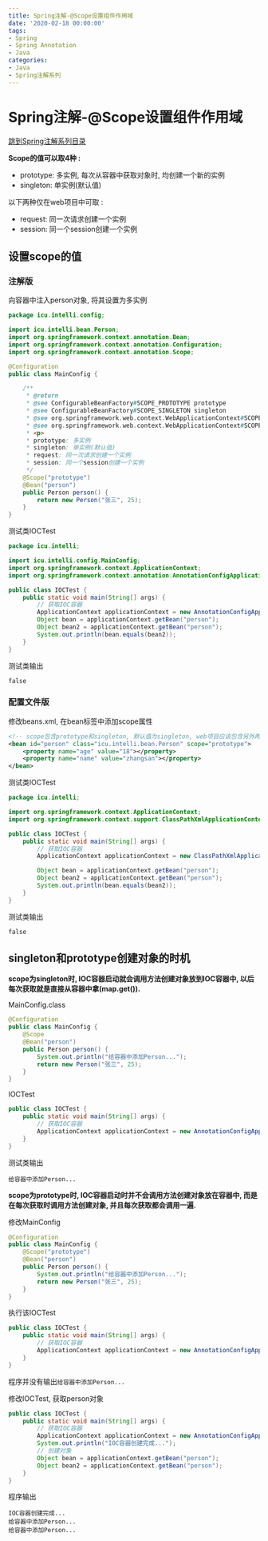 ```yaml
---
title: Spring注解-@Scope设置组件作用域
date: '2020-02-18 00:00:00'
tags:
- Spring
- Spring Annotation
- Java
categories:
- Java
- Spring注解系列
---
```


# Spring注解-@Scope设置组件作用域

[跳到Spring注解系列目录](spring-anno-table.md)

**Scope的值可以取4种 :**

- prototype: 多实例, 每次从容器中获取对象时, 均创建一个新的实例
- singleton: 单实例(默认值)

以下两种仅在web项目中可取 :

- request: 同一次请求创建一个实例
- session: 同一个session创建一个实例

## 设置scope的值

### 注解版

向容器中注入person对象, 将其设置为多实例

```java
package icu.intelli.config;

import icu.intelli.bean.Person;
import org.springframework.context.annotation.Bean;
import org.springframework.context.annotation.Configuration;
import org.springframework.context.annotation.Scope;

@Configuration
public class MainConfig {

    /**
     * @return
     * @see ConfigurableBeanFactory#SCOPE_PROTOTYPE prototype
     * @see ConfigurableBeanFactory#SCOPE_SINGLETON singleton
     * @see org.springframework.web.context.WebApplicationContext#SCOPE_REQUEST request
     * @see org.springframework.web.context.WebApplicationContext#SCOPE_SESSION session
     * <p>
     * prototype: 多实例
     * singleton: 单实例(默认值)
     * request: 同一次请求创建一个实例
     * session: 同一个session创建一个实例
     */
    @Scope("prototype")
    @Bean("person")
    public Person person() {
        return new Person("张三", 25);
    }
}
```

测试类IOCTest

```java
package icu.intelli;

import icu.intelli.config.MainConfig;
import org.springframework.context.ApplicationContext;
import org.springframework.context.annotation.AnnotationConfigApplicationContext;

public class IOCTest {
    public static void main(String[] args) {
        // 获取IOC容器
        ApplicationContext applicationContext = new AnnotationConfigApplicationContext(MainConfig.class);
        Object bean = applicationContext.getBean("person");
        Object bean2 = applicationContext.getBean("person");
        System.out.println(bean.equals(bean2));
    }
}
```

测试类输出

```shell
false
```

### 配置文件版

修改beans.xml, 在bean标签中添加scope属性

```xml
<!-- scope包含prototype和singleton, 默认值为singleton, web项目应该包含另外两个, 未测试-->
<bean id="person" class="icu.intelli.bean.Person" scope="prototype">
    <property name="age" value="18"></property>
    <property name="name" value="zhangsan"></property>
</bean>
```

测试类IOCTest

```java
package icu.intelli;

import org.springframework.context.ApplicationContext;
import org.springframework.context.support.ClassPathXmlApplicationContext;

public class IOCTest {
    public static void main(String[] args) {
        // 获取IOC容器
        ApplicationContext applicationContext = new ClassPathXmlApplicationContext("classpath:beans.xml");

        Object bean = applicationContext.getBean("person");
        Object bean2 = applicationContext.getBean("person");
        System.out.println(bean.equals(bean2));
    }
}
```

测试类输出

```
false
```

## singleton和prototype创建对象的时机

**scope为singleton时, IOC容器启动就会调用方法创建对象放到IOC容器中, 以后每次获取就是直接从容器中拿(map.get()).**

MainConfig.class

```java
@Configuration
public class MainConfig {
    @Scope
    @Bean("person")
    public Person person() {
        System.out.println("给容器中添加Person...");
        return new Person("张三", 25);
    }
}
```

IOCTest

```java
public class IOCTest {
    public static void main(String[] args) {
        // 获取IOC容器
        ApplicationContext applicationContext = new AnnotationConfigApplicationContext(MainConfig.class);
    }
}
```

测试类输出

```
给容器中添加Person...
```

**scope为prototype时, IOC容器启动时并不会调用方法创建对象放在容器中, 而是在每次获取时调用方法创建对象, 并且每次获取都会调用一遍.**

修改MainConfig

```java
@Configuration
public class MainConfig {
    @Scope("prototype")
    @Bean("person")
    public Person person() {
        System.out.println("给容器中添加Person...");
        return new Person("张三", 25);
    }
}
```

执行该IOCTest

```java
public class IOCTest {
    public static void main(String[] args) {
        // 获取IOC容器
        ApplicationContext applicationContext = new AnnotationConfigApplicationContext(MainConfig.class);
    }
}
```

程序并没有输出`给容器中添加Person...`

修改IOCTest, 获取person对象

```java
public class IOCTest {
    public static void main(String[] args) {
        // 获取IOC容器
        ApplicationContext applicationContext = new AnnotationConfigApplicationContext(MainConfig.class);
        System.out.println("IOC容器创建完成...");
        // 创建对象
        Object bean = applicationContext.getBean("person");
        Object bean2 = applicationContext.getBean("person");
    }
}
```

程序输出

```
IOC容器创建完成...
给容器中添加Person...
给容器中添加Person...
```
